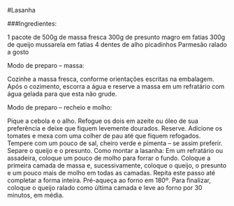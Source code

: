 #Lasanha

###Ingredientes:

1 pacote de 500g de massa fresca
300g de presunto magro em fatias
300g de queijo mussarela em fatias
4 dentes de alho picadinhos
Parmesão ralado a gosto

Modo de preparo – massa:

Cozinhe a massa fresca, conforme orientações escritas na embalagem.
Após o cozimento, escorra a água e reserve a massa em um refratário com água gelada para que esta não grude.

Modo de preparo – recheio e molho:

Pique a cebola e o alho. Refogue os dois em azeite ou óleo de sua preferência e deixe que fiquem levemente dourados. Reserve.
Adicione os tomates e mexa com uma colher de pau até que fiquem refogados.
Tempere com um pouco de sal, cheiro verde e pimenta – se assim preferir.
Separe o queijo e o presunto.
Como montar a lasanha:
Em um refratário ou assadeira, coloque um pouco de molho para forrar o fundo.
Coloque a primeira camada de massa e, sucessivamente, coloque o queijo, o presunto e um pouco mais de molho em todas as camadas. Repita este passo até completar a forma inteira.
Pré-aqueça ao forno em 180º.
Para finalizar, coloque o queijo ralado como última camada e leve ao forno por 30 minutos, em média.

